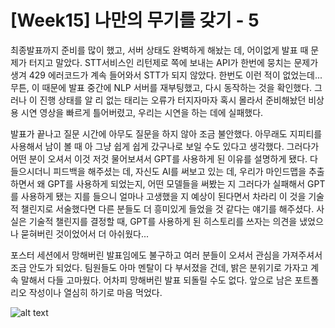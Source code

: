 # [Week15] 나만의 무기를 갖기 - 5

최종발표까지 준비를 많이 했고, 서버 상태도 완벽하게 해놨는 데, 어이없게 발표 때 문제가 터지고 말았다. STT서비스인 리턴제로 쪽에 보내는 API가 한번에 뭉치는 문제가 생겨 429 에러코드가 계속 들어와서 STT가 되지 않았다. 한번도 이런 적이 없었는데... 무튼, 이 때문에 발표 중간에 NLP 서버를 재부팅했고, 다시 동작하는 것을 확인했다. 그러나 이 진행 상태를 알 리 없는 태리는 오류가 터지자마자 혹시 몰라서 준비해놨던 비상용 시연 영상을 빠르게 틀어버렸고, 우리는 시연을 하는 데에 실패했다.

발표가 끝나고 질문 시간에 아무도 질문을 하지 않아 조금 불안했다. 아무래도 지피티를 사용해서 남이 볼 때 아 그냥 쉽게 쉽게 갔구나로 보일 수도 있다고 생각했다. 그러다가 어떤 분이 오셔서 이것 저것 물어보셔서 GPT를 사용하게 된 이유를 설명하게 됐다. 다 들으시더니 피드백을 해주셨는 데, 자신도 AI를 써보고 있는 데, 우리가 마인드맵을 추출하면서 왜 GPT를 사용하게 되었는지, 어떤 모델들을 써봤는 지 그러다가 실패해서 GPT를 사용하게 됐는 지를 들으니 얼마나 고생했을 지 예상이 된다면서 차라리 이 것을 기술적 챌린지로 서술했다면 다른 분들도 더 흥미있게 들었을 것 같다는 얘기를 해주셨다. 사실은 기술적 챌린지를 결정할 때, GPT를 사용하게 된 히스토리를 쓰자는 의견을 냈었으나 묻혀버린 것이었어서 더 아쉬웠다...

포스터 세션에서 망해버린 발표임에도 불구하고 여러 분들이 오셔서 관심을 가져주셔서 조금 안도가 되었다. 팀원들도 아마 멘탈이 다 부서졌을 건데, 밝은 분위기로 가자고 계속 말해서 다들 고마웠다. 어차피 망해버린 발표 되돌릴 수도 없다. 앞으로 남은 포트폴리오 작성이나 열심히 하기로 마음 먹었다.

![alt text](assets/image5.png)
